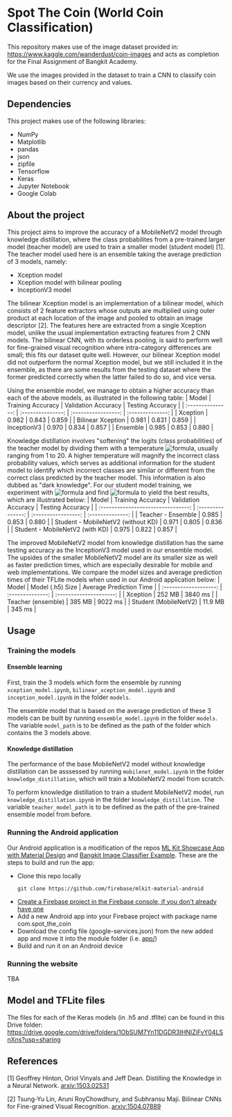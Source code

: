 # Spot The Coin (World Coin Classification)

This repository makes use of the image dataset provided in: https://www.kaggle.com/wanderdust/coin-images and acts as completion for the Final Assignment of Bangkit Academy.

We use the images provided in the dataset to train a CNN to classify coin images based on their currency and values.

## Dependencies
This project makes use of the following libraries:
* NumPy
* Matplotlib
* pandas
* json
* zipfile
* Tensorflow
* Keras
* Jupyter Notebook
* Google Colab

## About the project
This project aims to improve the accuracy of a MobileNetV2 model through knowledge distillation, where the class probabilites from a pre-trained larger model (teacher model) are used to train a smaller model (student model) [1]. The teacher model used here is an ensemble taking the average prediction of 3 models, namely:
* Xception model
* Xception model with bilinear pooling
* InceptionV3 model

The bilinear Xception model is an implementation of a bilinear model, which consists of 2 feature extractors whose outputs are multiplied using outer product at each location of the image and pooled to obtain an image descriptor [2]. The features here are extracted from a single Xception model, unlike the usual implementation extracting features from 2 CNN models. The bilinear CNN, with its orderless pooling, is said to perform well for fine-grained visual recognition where intra-category differences are small; this fits our dataset quite well. However, our bilinear Xception model did not outperform the normal Xception model, but we still included it in the ensemble, as there are some results from the testing dataset where the former predicted correctly when the latter failed to do so, and vice versa.

Using the ensemble model, we manage to obtain a higher accuracy than each of the above models, as illustrated in the following table:
| Model             | Training Accuracy | Validation Accuracy | Testing Accuracy |
| :---------------: | :---------------: | :-----------------: | :--------------: |
| Xception          | 0.982             | 0.843               | 0.859            |
| Bilinear Xception | 0.981             | 0.831               | 0.859            |
| InceptionV3       | 0.970             | 0.834               | 0.857            |
| Ensemble          | 0.985             | 0.853               | 0.880            |

Knowledge distillation involves "softening" the logits (class probabilities) of the teacher model by dividing them with a temperature ![formula](https://render.githubusercontent.com/render/math?math=T), usually ranging from 1 to 20. A higher temperature will magnify the incorrect class probability values, which serves as additional information for the student model to identify which incorrect classes are similar or different from the correct class predicted by the teacher model. This information is also dubbed as "dark knowledge". For our student model training, we experiment with ![formula](https://render.githubusercontent.com/render/math?math=T%20\in%20(3,%205,%2010)) and find ![formula](https://render.githubusercontent.com/render/math?math=T=5) to yield the best results, which are illustrated below:
| Model                              | Training Accuracy | Validation Accuracy | Testing Accuracy |
| :--------------------------------: | :---------------: | :-----------------: | :--------------: |
| Teacher - Ensemble                 | 0.985             | 0.853               | 0.880            |
| Student - MobileNetV2 (without KD) | 0.971             | 0.805               | 0.836            |
| Student - MobileNetV2 (with KD)    | 0.975             | 0.822               | 0.857            |

The improved MobileNetV2 model from knowledge distillation has the same testing accuracy as the InceptionV3 model used in our ensemble model. The upsides of the smaller MobileNetV2 model are its smaller size as well as faster prediction times, which are especially desirable for mobile and web implementations.  We compare the model sizes and average prediction times of their TFLite models when used in our Android application below:
| Model                 | Model (.h5) Size | Average Prediction Time |
| :-------------------: | :--------------: | :---------------------: |
| Xception              | 252 MB           | 3840 ms                 |
| Teacher (ensemble)    | 385 MB           | 9022 ms                 |
| Student (MobileNetV2) | 11.9 MB          | 345 ms                  |

## Usage
### Training the models
#### Ensemble learning
First, train the 3 models which form the ensemble by running `xception_model.ipynb`, `bilinear_xception_model.ipynb` and `inception_model.ipynb` in the folder `models`.

The ensemble model that is based on the average prediction of these 3 models can be built by running `ensemble_model.ipynb` in the folder `models`. The variable `model_path` is to be defined as the path of the folder which contains the 3 models above.

#### Knowledge distillation
The performance of the base MobileNetV2 model without knowledge distillation can be asssessed by running `mobilenet_model.ipynb` in the folder `knowledge_distillation`, which will train a MobileNetV2 model from scratch.

To perform knowledge distillation to train a student MobileNetV2 model, run `knowledge_distillation.ipynb` in the folder `knowledge_distillation`. The variable `teacher_model_path` is to be defined as the path of the pre-trained ensemble model from before.

### Running the Android application
Our Android application is a modification of the repos [ML Kit Showcase App with Material Design](https://github.com/firebase/mlkit-material-android) and [Bangkit Image Classifier Example](https://github.com/esafirm/bangkit-image-classifier-example). These are the steps to build and run the app:
* Clone this repo locally
  ```
  git clone https://github.com/firebase/mlkit-material-android
  ```
* [Create a Firebase project in the Firebase console, if you don't already have one](https://firebase.google.com/docs/android/setup)
* Add a new Android app into your Firebase project with package name com.spot_the_coin
* Download the config file (google-services.json) from the new added app and move it into the module folder (i.e. [app/](./spot-the-coin/app/))
* Build and run it on an Android device

### Running the website
TBA

## Model and TFLite files
The files for each of the Keras models (in .h5 and .tflite) can be found in this Drive folder:
https://drive.google.com/drive/folders/1ObSUM7Yn11DGDR3IHNIZiFvY04LSnXns?usp=sharing

## References
[1] Geoffrey Hinton, Oriol Vinyals and Jeff Dean. Distilling the Knowledge in a Neural Network. [arxiv:1503.02531](https://arxiv.org/abs/1503.02531)

[2] Tsung-Yu Lin, Aruni RoyChowdhury, and Subhransu Maji. Bilinear CNNs for Fine-grained Visual Recognition. [arxiv:1504.07889](https://arxiv.org/abs/1504.07889)